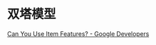# 双塔模型

[Can You Use Item Features? -  Google Developers](https://developers.google.com/machine-learning/recommendation/dnn/softmax#can-you-use-item-features)
